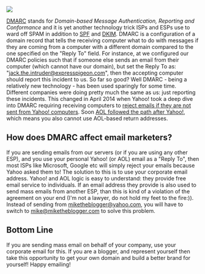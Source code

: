 ![](/blog/images/2014/dmarc1.png)


[DMARC](http://en.wikipedia.org/wiki/DMARC "DMARC") stands for
*Domain-based Message Authentication, Reporting and Conformance* and it
is yet another technology trick ISPs and ESPs use to ward off SPAM in
addition to
[SPF](/blog/2012/01/18/spf-in-plain-english-and-a-few-internet-terms/ "SPF in plain English")
and
[DKIM](/blog/2012/04/18/dkim-in-plain-english-and-a-few-internet-terms/ "DKIM in plain English").
DMARC is a configuration of a domain record that tells the receiving
computer what to do with messages if they are coming from a computer
with a different domain compared to the one specified on the "Reply To"
field. For instance, at
[](http://expresspigeon.com ) we configured
our DMARC policies such that if someone else sends an email from their
computer (which cannot have our domain), but set the Reply To as:
"jack.the.intruder@expresspigeon.com", then the accepting computer
should report this incident to us. So far so good? Well DMARC - being a
relatively new technology - has been used sparingly for some time.
Different companies were doing pretty much the same as us: just
reporting these incidents. This changed in April 2014 when Yahoo! took a
deep dive into DMARC requiring receiving computers to [reject emails if
they are not sent from Yahoo!
computers](https://help.yahoo.com/kb/mail/SLN24016.html). Soon [AOL
followed the path after
Yahoo!](http://postmaster-blog.aol.com/2014/04/22/aol-mail-updates-dmarc-policy-to-reject/),
which means you also cannot use AOL-based return addresses.

## How does DMARC affect email marketers?

If you are sending emails from our servers (or if you are using any
other ESP), and you use your personal Yahoo! (or AOL) email as a "Reply
To", then most ISPs like Microsoft, Google etc will simply reject your
emails because Yahoo asked them to! The solution to this is to use your
corporate email address. Yahoo! and AOL logic is easy to understand:
they provide free email service to individuals. If an email address they
provide is also used to send mass emails from another ESP, than this is
kind of a violation of the agreement on your end (I'm not a lawyer, do
not hold my feet to the fire:)). Instead of sending from
miketheblogger@yahoo.com, you will have to switch to
mike@miketheblogger.com to solve this problem.

## Bottom Line

If you are sending mass email on behalf of your company, use your
corporate email for this. If you are a blogger, and represent yourself
then take this opportunity to get your own domain and build a better
brand for yourself! Happy emailing!
